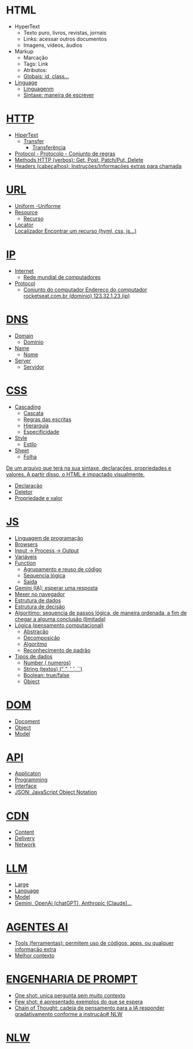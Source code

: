 # HTML

- HyperText
    - Texto puro, livros, revistas, jornais
    - Links: acessar outros documentos
    - Imagens, vídeos, áudios
- Markup
    - Marcação
    - Tags: <a> Link </a>
    - Atributos: <a href="https://rocketseat.com.br">
    - Globais: id, class...
- Linguage
    - Linguagenm
    - Sintaxe: maneira de escrever

# HTTP

- HiperText
    - Transfer
        - Transferência
- Protocol
        - Protocolo
        - Conjunto de regras
- Methods HTTP (verbos): Get, Post, Patch/Put, Delete
- Headers (cabeçalhos): Instruções/Informações extras para chamada

# URL

- Uniform
    -Uniforme
- Resource
    - Recurso
- Locator  
    Localizador
Encontrar um recurso (hyml, css, js...)

# IP

- Internet
    - Rede mundial de computadores
- Protocol
    - Conjunto do computador
Endereço do computador
rocketseat.com.br (domínio)
123.32.1.23 (ip)

# DNS

- Domain
    - Domínio
- Name
    - Nome
- Server
    - Servidor
# CSS

- Cascading
    - Cascata
    - Regras das escritas
    - Hierarquia
    - Especificidade
- Style
    - Estilo
- Sheet
    - Folha

De um arquivo que terá na sua sintaxe, declarações, propriedades e valores.
A partir disso, o HTML é impactado visualmente.

- Declaração
- Deletor
- Propriedade e valor

# JS
- Linguagem de programação
- Browsers
- Input -> Process -> Output
- Variáveis
- Function
    - Agrupamento e reuso de código
    - Sequencia lógica
    - Saída
- Gemini (IA): esperar uma resposta
- Mexer no navegador 
- Estrutura de dados
- Estrutura de decisão
- Algoritimo: sequencia de passos lógica, de maneira ordenada, a fim de chegar a alguma conclusão (limitada)
- Lógica (pensamento computacional)
    - Abstração
    - Decomposição
    - Algoritmo
    - Reconhecimento de padrão
- Tipos de dados
    - Number ( numeros)
    - String (textos) (" ", ' ', ``)
    - Boolean: true/false
    - Object
# DOM

- Docoment
- Object
- Model

# API

- Applicaton
- Programming
- Interface
- JSON: JavaScript Object Notation

# CDN

- Content
- Delivery
- Network

# LLM

- Large
- Language
- Model
- Gemini, OpenAi (chatGPT), Anthropic (Claude)...

# AGENTES AI

- Tools (ferramentas): permitem uso de códigos, apps, ou qualquer informação extra
- Melhor contexto

# ENGENHARIA DE PROMPT

- One shot: unica pergunta sem muito contexto
- Few shot: é apresentado exemplos do que se espera
- Chain of Thought: cadeia de pensamento para a IA responder gradativamento conforme a instrução# NLW
# NLW
